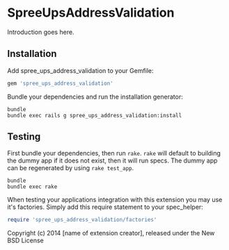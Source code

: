 SpreeUpsAddressValidation
=========================

Introduction goes here.

Installation
------------

Add spree_ups_address_validation to your Gemfile:

```ruby
gem 'spree_ups_address_validation'
```

Bundle your dependencies and run the installation generator:

```shell
bundle
bundle exec rails g spree_ups_address_validation:install
```

Testing
-------

First bundle your dependencies, then run `rake`. `rake` will default to building the dummy app if it does not exist, then it will run specs. The dummy app can be regenerated by using `rake test_app`.

```shell
bundle
bundle exec rake
```

When testing your applications integration with this extension you may use it's factories.
Simply add this require statement to your spec_helper:

```ruby
require 'spree_ups_address_validation/factories'
```

Copyright (c) 2014 [name of extension creator], released under the New BSD License
